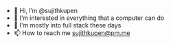 - 👋 Hi, I’m @sujithkupen
- 👀 I’m interested in everything that a computer can do
- 🌱 I'm mostly into full stack these days
- 📫 How to reach me sujithkupen@pm.me

